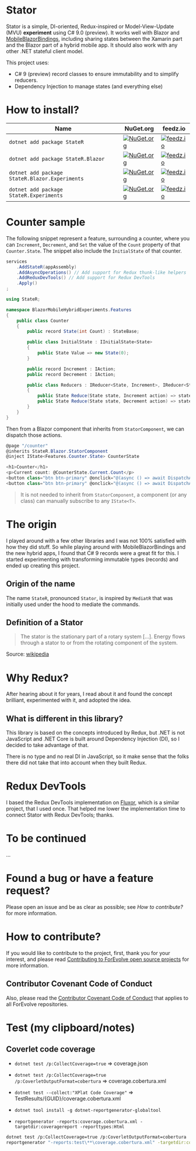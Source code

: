 # Stator

Stator is a simple, DI-oriented, Redux-inspired or Model-View-Update (MVU) **experiment** using C# 9.0 (preview).
It works well with Blazor and [MobileBlazorBindings](https://github.com/xamarin/MobileBlazorBindings),
including sharing states between the Xamarin part and the Blazor part of a hybrid mobile app.
It should also work with any other .NET stateful client model.

This project uses:

-   C# 9 (preview) record classes to ensure immutability and to simplify reducers.
-   Dependency Injection to manage states (and everything else)

# How to install?

| Name                                           | NuGet.org                                                                                                                              | feedz.io                                                                                                                                                                                                                                         |
| ---------------------------------------------- | -------------------------------------------------------------------------------------------------------------------------------------- | ------------------------------------------------------------------------------------------------------------------------------------------------------------------------------------------------------------------------------------------------ |
| `dotnet add package StateR`                    | [![NuGet.org](https://img.shields.io/nuget/vpre/StateR)](https://www.nuget.org/packages/StateR/)                                       | [![feedz.io](https://img.shields.io/badge/endpoint.svg?url=https%3A%2F%2Ff.feedz.io%2Fforevolve%2Fstator%2Fshield%2FStateR%2Flatest)](https://f.feedz.io/forevolve/stator/packages/StateR/latest/download)                                       |
| `dotnet add package StateR.Blazor`             | [![NuGet.org](https://img.shields.io/nuget/vpre/StateR.Blazor)](https://www.nuget.org/packages/StateR.Blazor/)                         | [![feedz.io](https://img.shields.io/badge/endpoint.svg?url=https%3A%2F%2Ff.feedz.io%2Fforevolve%2Fstator%2Fshield%2FStateR.Blazor%2Flatest)](https://f.feedz.io/forevolve/stator/packages/StateR.Blazor/latest/download)                         |
| `dotnet add package StateR.Blazor.Experiments` | [![NuGet.org](https://img.shields.io/nuget/vpre/StateR.Blazor.Experiments)](https://www.nuget.org/packages/StateR.Blazor.Experiments/) | [![feedz.io](https://img.shields.io/badge/endpoint.svg?url=https%3A%2F%2Ff.feedz.io%2Fforevolve%2Fstator%2Fshield%2FStateR.Blazor.Experiments%2Flatest)](https://f.feedz.io/forevolve/stator/packages/StateR.Blazor.Experiments/latest/download) |
| `dotnet add package StateR.Experiments`        | [![NuGet.org](https://img.shields.io/nuget/vpre/StateR.Experiments)](https://www.nuget.org/packages/StateR.Experiments/)               | [![feedz.io](https://img.shields.io/badge/endpoint.svg?url=https%3A%2F%2Ff.feedz.io%2Fforevolve%2Fstator%2Fshield%2FStateR.Experiments%2Flatest)](https://f.feedz.io/forevolve/stator/packages/StateR.Experiments/latest/download)               |

# Counter sample

The following snippet represent a feature, surrounding a counter, where you can `Increment`, `Decrement`,
and `Set` the value of the `Count` property of that `Counter.State`. The snippet also include the
`InitialState` of that counter.

```csharp
services
    .AddStateR(appAssembly)
    .AddAsyncOperations() // Add support for Redux thunk-like helpers
    .AddReduxDevTools() // Add support for Redux DevTools
    .Apply()
;
```

```csharp
using StateR;

namespace BlazorMobileHybridExperiments.Features
{
    public class Counter
    {
        public record State(int Count) : StateBase;

        public class InitialState : IInitialState<State>
        {
            public State Value => new State(0);
        }

        public record Increment : IAction;
        public record Decrement : IAction;

        public class Reducers : IReducer<State, Increment>, IReducer<State, Decrement>
        {
            public State Reduce(State state, Increment action) => state with { Count = state.Count + 1 };
            public State Reduce(State state, Decrement action) => state with { Count = state.Count - 1 };
        }
    }
}
```

Then from a Blazor component that inherits from `StatorComponent`, we can dispatch those actions.

```csharp
@page "/counter"
@inherits StateR.Blazor.StatorComponent
@inject IState<Features.Counter.State> CounterState

<h1>Counter</h1>
<p>Current count: @CounterState.Current.Count</p>
<button class="btn btn-primary" @onclick="@(async () => await DispatchAsync(new Features.Counter.Increment()))">+</button>
<button class="btn btn-primary" @onclick="@(async () => await DispatchAsync(new Features.Counter.Decrement()))">-</button>
```

> It is not needed to inherit from `StatorComponent`, a component (or any class) can manually subscribe to any `IState<T>`.

# The origin

I played around with a few other libraries and I was not 100% satisfied with how they did stuff.
So while playing around with MobileBlazorBindings and the new hybrid apps, I found that C# 9 records
were a great fit for this. I started experimenting with transforming immutable types (records) and
ended up creating this project.

## Origin of the name

The name `StateR`, pronounced `Stator`, is inspired by `MediatR` that was initially used under the hood to mediate the commands.

## Definition of a Stator

> The stator is the stationary part of a rotary system [...].
> Energy flows through a stator to or from the rotating component of the system.

Source: [wikipedia](https://en.wikipedia.org/wiki/Stator)

# Why Redux?

After hearing about it for years, I read about it and found the concept brilliant, experimented with it, and adopted the idea.

## What is different in this library?

This library is based on the concepts introduced by Redux, but .NET is not JavaScript and
.NET Core is built around Dependency Injection (DI), so I decided to take advantage of that.

There is no type and no real DI in JavaScript, so it make sense that the folks there did not take
that into account when they built Redux.

# Redux DevTools

I based the Redux DevTools implementation on [Fluxor](https://github.com/mrpmorris/Fluxor/blob/master/Source/Fluxor.Blazor.Web.ReduxDevTools/ReduxDevToolsInterop.cs),
which is a similar project, that I used once.
That helped me lower the implementation time to connect Stator with Redux DevTools; thanks.

# To be continued

...

# Found a bug or have a feature request?

Please open an issue and be as clear as possible; see _How to contribute?_ for more information.

# How to contribute?

If you would like to contribute to the project, first, thank you for your interest, and please read [Contributing to ForEvolve open source projects](https://github.com/ForEvolve/ForEvolve.DependencyInjection/tree/master/CONTRIBUTING.md) for more information.

## Contributor Covenant Code of Conduct

Also, please read the [Contributor Covenant Code of Conduct](https://github.com/ForEvolve/Toc/blob/master/CODE_OF_CONDUCT.md) that applies to all ForEvolve repositories.

# Test (my clipboard/notes)

## Coverlet code coverage

-   `dotnet test /p:CollectCoverage=true` => coverage.json
-   `dotnet test /p:CollectCoverage=true /p:CoverletOutputFormat=cobertura` => coverage.cobertura.xml
-   `dotnet test --collect:"XPlat Code Coverage"` => TestResults/{GUID}/coverage.cobertura.xml

-   `dotnet tool install -g dotnet-reportgenerator-globaltool`
-   `reportgenerator -reports:coverage.cobertura.xml -targetdir:coveragereport -reporttypes:Html`

```bash
dotnet test /p:CollectCoverage=true /p:CoverletOutputFormat=cobertura
reportgenerator "-reports:test\**\coverage.cobertura.xml" -targetdir:coveragereport -reporttypes:Html
```
